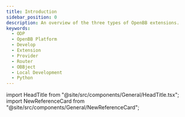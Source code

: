 ```yaml
---
title: Introduction
sidebar_position: 0
description: An overview of the three types of OpenBB extensions.
keywords:
  - ODP
  - OpenBB Platform
  - Develop
  - Extension
  - Provider
  - Router
  - OBBject
  - Local Development
  - Python
---
```


<!-- markdownlint-disable MD012 MD031 MD033 MD037 -->

import HeadTitle from "@site/src/components/General/HeadTitle.tsx";
import NewReferenceCard from "@site/src/components/General/NewReferenceCard";

<HeadTitle title="Extension Types | OpenBB Docs" />



<ul className="grid grid-cols-1 gap-2 -ml-6">
  <NewReferenceCard
    title="Provider Extensions"
    description="Get started building OpenBB Provider Extensions."
    url="/python/developer/extension_types/provider"
  />
</ul>

<ul className="grid grid-cols-1 gap-2 -ml-6">
  <NewReferenceCard
    title="Router Extensions"
    description="Create new routes and endpoints with OpenBB Router Extensions."
    url="/python/developer/extension_types/router"
  />
</ul>

<ul className="grid grid-cols-1 gap-2 -ml-6">
  <NewReferenceCard
    title="OBBject"
    description="Add functionality to the OBBject response object."
    url="/python/developer/extension_types/obbject"
  />
</ul>

<ul className="grid grid-cols-1 gap-2 -ml-6">
  <NewReferenceCard
    title="Charting"
    description="Add custom charts and views to OpenBB Router endpoints."
    url="/python/developer/extension_types/charting"
  />
</ul>
